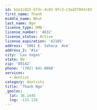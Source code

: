 ```yaml
---
id: b1e1c021-5f3c-4c03-9fc3-c3ad37043c83
first_name: Thanh
middle_name: Nhut
last_name: Ngo
license_type: DMD
license_number: '4632'
license_status: Active
license_expiration: '42185'
address: '5061 E. Sahara  Ave'
address_2: '#1a'
city: 'Las Vegas'
state: NV
zip: '89142'
phone: '(702) 641-8868'
services:
  - dentist
category: dentists
title: 'Thanh Ngo'
_geoloc:
  lat: 36.1445
  lng: -115.126
---
```

